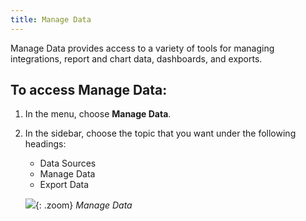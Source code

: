 ```yaml
---
title: Manage Data
---
```


Manage Data provides access to a variety of tools for managing integrations, report and chart data, dashboards, and exports.

## To access Manage Data:

1. In the menu, choose **Manage Data**.

1. In the sidebar, choose the topic that you want under the following headings:

    * Data Sources
    * Manage Data
    * Export Data

    ![](../assets/magento-bi-manage-data.png){: .zoom}
    *Manage Data*
